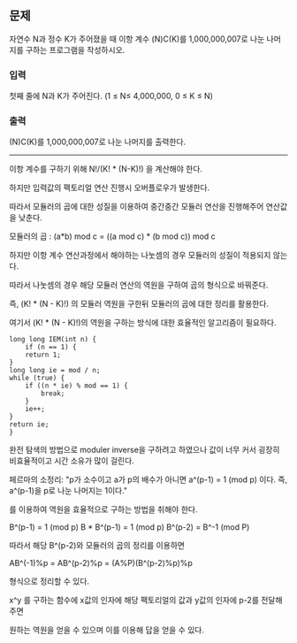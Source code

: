 ## 문제

자연수 N과 정수 K가 주어졌을 때 이항 계수 (N)C(K)를 1,000,000,007로 나눈 나머지를 구하는 프로그램을 작성하시오.


### 입력

첫째 줄에 N과 K가 주어진다. (1 ≤  N≤ 4,000,000, 0 ≤ K ≤ N)


### 출력

(N)C(K)를 1,000,000,007로 나눈 나머지를 출력한다.


---

이항 계수를 구하기 위해 N!/(K! * (N-K)!) 을 계산해야 한다.

하지만 입력값의 팩토리얼 연산 진행시 오버플로우가 발생한다.

따라서 모듈러의 곱에 대한 성질을 이용하여 중간중간 모듈러 연산을 진행해주어 연산값을 낮춘다.


모듈러의 곱 : (a*b) mod c = ((a mod c) * (b mod c)) mod c

하지만 이항 계수 연산과정에서 해야하는 나눗셈의 경우 모듈러의 성질이 적용되지 않는다.

따라서 나눗셈의 경우 해당 모듈러 연산의 역원을 구하여 곱의 형식으로 바꿔준다.

즉,  (K! * (N - K)!) 의 모듈러 역원을 구한뒤 모듈러의 곱에 대한 정리를 활용한다.

여기서 (K! * (N - K)!)의 역원을 구하는 방식에 대한 효율적인 알고리즘이 필요하다.

    long long IEM(int n) {
        if (n == 1) {
        return 1;
    }
    long long ie = mod / n;
    while (true) {
        if ((n * ie) % mod == 1) {
            break;
        }
        ie++;
    }
    return ie;
    }

완전 탐색의 방법으로 moduler inverse을 구하려고 하였으나 값이 너무 커서 굉장히 비효율적이고 시간 소유가 많이 걸린다.

페르마의 소정리: 
"p가 소수이고 a가 p의 배수가 아니면 a^(p-1) = 1 (mod p) 이다. 즉, a^(p-1)을 p로 나눈 나머지는 1이다."

를 이용하여 역원을 효율적으로 구하는 방법을 취해야 한다.

B^(p-1) = 1 (mod p)
B * B^(p-1) = 1 (mod p)
B^(p-2) = B^-1 (mod P)

따라서 해당 B^(p-2)와 모듈러의 곱의 정리를 이용하면

AB^(-1)%p = AB^(p-2)%p = (A%P)(B^(p-2)%p)%p

형식으로 정리할 수 있다.

x^y 를 구하는 함수에 x값의 인자에 해당 팩토리얼의 값과 y값의 인자에 p-2를 전달해주면

원하는 역원을 얻을 수 있으며 이를 이용해 답을 얻을 수 있다.


